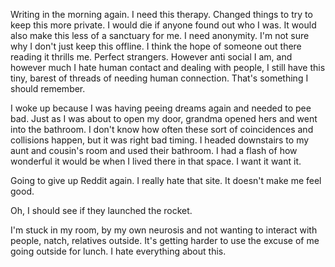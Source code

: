 Writing in the morning again. I need this therapy. Changed things to try to keep this more private. I would die if anyone found out who I was. It would also make this less of a sanctuary for me. I need anonymity. I'm not sure why I don't just keep this offline. I think the hope of someone out there reading it thrills me. Perfect strangers. However anti social I am, and however much I hate human contact and dealing with people, I still have this tiny, barest of threads of needing human connection. That's something I should remember.

I woke up because I was having peeing dreams again and needed to pee bad. Just as I was about to open my door, grandma opened hers and went into the bathroom. I don't know how often these sort of coincidences and collisions happen, but it was right bad timing. I headed downstairs to my aunt and cousin's room and used their bathroom. I had a flash of how wonderful it would be when I lived there in that space. I want it want it.

Going to give up Reddit again. I really hate that site. It doesn't make me feel good.

Oh, I should see if they launched the rocket.

I'm stuck in my room, by my own neurosis and not wanting to interact with people, natch, relatives outside. It's getting harder to use the excuse of me going outside for lunch. I hate everything about this.
